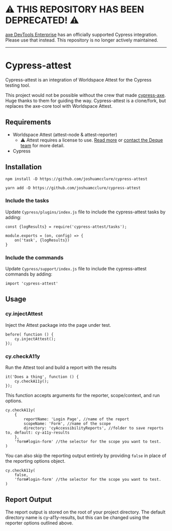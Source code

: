 # :warning: THIS REPOSITORY HAS BEEN DEPRECATED! :warning:

[axe DevTools Enterprise](https://www.deque.com/axe/devtools/) has an officially supported Cypress integration. Please use that instead. This repository is no longer actively maintained.

----

# Cypress-attest
Cypress-attest is an integration of Worldspace Attest for the Cypress testing tool.

This project would not be possible without the crew that made [cypress-axe](https://www.npmjs.com/package/cypress-axe). Huge thanks to them for guiding the way. Cypress-attest is a clone/fork, but replaces the axe-core tool with Worldspace Attest.

## Requirements
* Worldspace Attest (attest-node & attest-reporter)
    * :warning: Attest requires a license to use. [Read more](https://www.deque.com/tools/worldspace-attest/) or [contact the Deque team](https://www.deque.com/company/contact/) for more detail.
* Cypress

## Installation
`npm install -D https://github.com/joshuamcclure/cypress-attest`

`yarn add -D https://github.com/joshuamcclure/cypress-attest`

### Include the tasks
Update `Cypress/plugins/index.js` file to include the cypress-attest tasks by adding:

```
const {logResults} = require('cypress-attest/tasks');

module.exports = (on, config) => {
    on('task', {logResults})
}
```

### Include the commands
Update `Cypress/support/index.js` file to include the cypress-attest commands by adding:

```
import 'cypress-attest'
```

## Usage

### cy.injectAttest
Inject the Attest package into the page under test.
```
before( function () {
    cy.injectAttest();
});
```

### cy.checkA11y
Run the Attest tool and build a report with the results

```
it('Does a thing', function () {
    cy.checkA11y();
});
```

This function accepts arguments for the reporter, scope/context, and run options.

```
cy.checkA11y(
    {
        reportName: 'Login Page', //name of the report
        scopeName: 'Form', //name of the scope
        directory: 'cyAccessibilityReports', //folder to save reports to, default: cy-a11y-results
    },
    'form#login-form' //the selector for the scope you want to test.    
)
```

You can also skip the reporting output entirely by providing `false` in place of the reporting options object.
```
cy.checkA11y(
    false,
    'form#login-form' //the selector for the scope you want to test.
)
```

## Report Output
The report output is stored on the root of your project directory. The default directory name is cy-a11y-results, but this can be changed using the reporter options outlined above.
